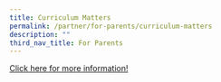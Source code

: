 ```yaml
---
title: Curriculum Matters
permalink: /partner/for-parents/curriculum-matters
description: ""
third_nav_title: For Parents
---
```



[Click here for more information!](https://staging.d27rdzq3nz64km.amplifyapp.com/partners/for-parents/curriculum-matters/curriculum-briefing-slides)